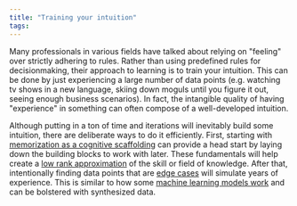 ```yaml
---
title: "Training your intuition"
tags:
---
```


Many professionals in various fields have talked about relying on "feeling" over strictly adhering to rules. Rather than using predefined rules for decisionmaking, their approach to learning is to train your intuition. This can be done by just experiencing a large number of data points (e.g. watching tv shows in a new language, skiing down moguls until you figure it out, seeing enough business scenarios). In fact, the intangible quality of having "experience" in something can often compose of a well-developed intuition. 

Although putting in a ton of time and iterations will inevitably build some intuition, there are deliberate ways to do it efficiently. First, starting with [memorization as a cognitive scaffolding](notes/memorization-as-a-cognitive-scaffolding) can provide a head start by laying down the building blocks to work with later. These fundamentals will help create a [low rank approximation](notes/low-rank-approximation) of the skill or field of knowledge. After that, intentionally finding data points that are [edge cases](notes/edge-case) will simulate years of experience. This is similar to how some [machine learning models work](notes/ai-is-a-collage) and can be bolstered with synthesized data.